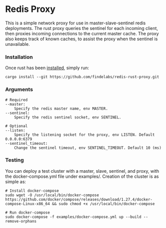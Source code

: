 # Redis Proxy

This is a simple network proxy for use in master-slave-sentinel redis deployments. The rust proxy queries the sentinel for each incoming client, then proxies incoming connections to the current master cache. The proxy also keeps track of known caches, to assist the proxy when the sentinel is unavailable. 

### Installation

Once rust has been [installed](https://www.rust-lang.org/tools/install), simply run:
```
cargo install --git https://github.com/findelabs/redis-rust-proxy.git
```

### Arguments

```
# Required
--master: 
    Specify the redis master name, env MASTER.
--sentinel: 
    Specify the redis sentinel socket, env SENTINEL.

# Optional
--listen: 
    Specify the listening socket for the proxy, env LISTEN. Default 0.0.0.0:6379
--sentinel_timeout: 
    Change the sentinel timeout, env SENTINEL_TIMEOUT. Default 10 (ms)
```

### Testing

You can deploy a test cluster with a master, slave, sentinel, and proxy, with the docker-compose.yml file under examples/. Creation of the cluster is as simple as:
```
# Install docker-compose
sudo wget -O /usr/local/bin/docker-compose https://github.com/docker/compose/releases/download/1.27.4/docker-compose-Linux-x86_64 && sudo chmod +x /usr/local/bin/docker-compose

# Run docker-compose
sudo docker-compose -f examples/docker-compose.yml up --build --remove-orphans
```
